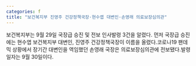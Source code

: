 ```yaml
---
categories: f
title: "보건복지부 진영주 건강정책국장·현수엽 대변인·손영래 의료보장심의관"
---
```

보건복지부는 9월 29일 국장급 승진 및 전보 인사발령 3건을 알렸다. 먼저 국장급 승진에는 현수엽 보건복지부 대변인, 진영주 건강정책국장이 이름을 올렸다.코로나19 팬데믹 상황에서 장기간 대변인을 역임했던 손영래 국장은 의료보장심의관에 전보됐다.발령일자는 9월 30일이다.